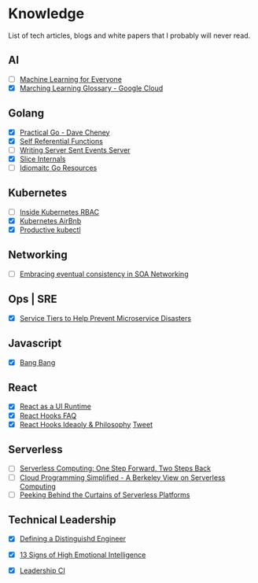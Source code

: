 # Knowledge
List of tech articles, blogs and white papers that I probably will never read.

## AI
- [ ] [Machine Learning for Everyone](https://vas3k.com/blog/machine_learning/)
- [x] [Marching Learning Glossary - Google Cloud](https://developers.google.com/machine-learning/glossary/)

## Golang
- [x] [Practical Go - Dave Cheney](https://dave.cheney.net/practical-go/presentations/qcon-china.html) 
- [x] [Self Referential Functions](https://commandcenter.blogspot.com/2014/01/self-referential-functions-and-design.html)
- [ ] [Writing Server Sent Events Server](https://thoughtbot.com/blog/writing-a-server-sent-events-server-in-go)
- [x] [Slice Internals](https://blog.golang.org/go-slices-usage-and-internals)
- [ ] [Idiomaitc Go Resources](https://medium.com/@dgryski/idiomatic-go-resources-966535376dba)

## Kubernetes
- [ ] [Inside Kubernetes RBAC](https://medium.com/@dominik.tornow/inside-kubernetes-rbac-9988b08a738a)
- [x] [Kubernetes AirBnb](https://qconlondon.com/system/files/presentation-slides/qcon_london_2019.pdf)
- [x] [Productive kubectl](https://learnk8s.io/blog/kubectl-productivity/)

## Networking
- [ ] [Embracing eventual consistency in SOA Networking](https://blog.envoyproxy.io/embracing-eventual-consistency-in-soa-networking-32a5ee5d443d)

## Ops | SRE
- [x] [Service Tiers to Help Prevent Microservice Disasters](https://thenewstack.io/how-service-tiers-can-help-to-avoid-microservices-disasters/?utm_campaign=meetedgar&utm_medium=social&utm_source=meetedgar.com)

## Javascript
- [x] [Bang Bang](https://medium.com/@pddivine/javascript-bang-bang-i-shot-you-down-use-of-double-bangs-in-javascript-7c9d94446054)
## React
- [x] [React as a UI Runtime](https://t.co/IZNtp9113k)
- [x] [React Hooks FAQ](https://reactjs.org/docs/hooks-faq.html)
- [x] [React Hooks Ideaoly & Philosophy](https://threadreaderapp.com/thread/1093694465917751298.html) [Tweet](https://twitter.com/dan_abramov/status/1093694465917751298)

## Serverless
- [ ] [Serverless Computing: One Step Forward, Two Steps Back](https://arxiv.org/pdf/1812.03651.pdf)
- [ ] [Cloud Programming Simplified - A Berkeley View on Serverless Computing](https://arxiv.org/pdf/1902.03383.pdf)
- [ ] [Peeking Behind the Curtains of Serverless Platforms](https://www.usenix.org/system/files/conference/atc18/atc18-wang-liang.pdf)

## Technical Leadership
- [x] [Defining a Distinguishd Engineer](https://blog.jessfraz.com/post/defining-a-distinguished-engineer/)
- [x] [13 Signs of High Emotional Intelligence](https://www.inc.com/justin-bariso/13-things-emotionally-intelligent-people-do.html?fbclid=IwAR1PSNSBLkYMvUyu40vYREVWwdrDy4AvWf-OX2Clb05lBWokvCsVVFJUFsA)
- [x] [Leadership CI](https://gist.github.com/simpsoka/14da775a63e22e5083141da5c48e6410)

